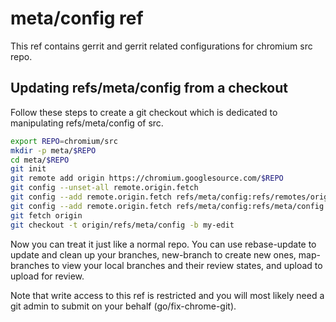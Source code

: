 # meta/config ref
This ref contains gerrit and gerrit related configurations for chromium
src repo.

## Updating refs/meta/config from a checkout
Follow these steps to create a git checkout which is dedicated to manipulating
refs/meta/config of src.

```bash
export REPO=chromium/src
mkdir -p meta/$REPO
cd meta/$REPO
git init
git remote add origin https://chromium.googlesource.com/$REPO
git config --unset-all remote.origin.fetch
git config --add remote.origin.fetch refs/meta/config:refs/remotes/origin/refs/meta/config
git config --add remote.origin.fetch refs/meta/config:refs/meta/config
git fetch origin
git checkout -t origin/refs/meta/config -b my-edit
```

Now you can treat it just like a normal repo. You can use rebase-update to
update and clean up your branches, new-branch to create new ones,
map-branches to view your local branches and their review states, and upload
to upload for review.

Note that write access to this ref is restricted and you will most likely need
a git admin to submit on your behalf (go/fix-chrome-git).

